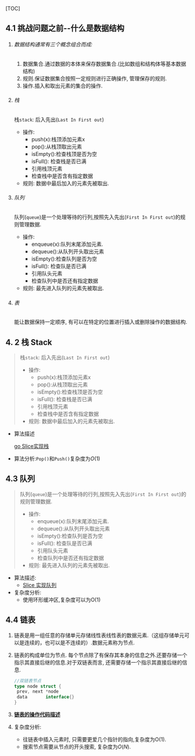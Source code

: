 [TOC]

## 4.1 挑战问题之前--什么是数据结构

1. ###### 数据结构通常有三个概念组合而成:

   1. 数据集合.通过数据的本体来保存数据集合.(比如数组和结构体等基本数据结构)
   2.  规则.保证数据集合按照一定规则进行正确操作, 管理保存的规则.
   3. 操作.插入和取出元素的集合的操作.

2. ###### 栈

   栈`stack`: 后入先出(`Last In First out`)

   * 操作:
     * push(x):栈顶添加元素x
     * pop():从栈顶取出元素
     * isEmpty():检查栈顶是否为空
     * isFull(): 检查栈是否已满
     * 引用栈顶元素
     * 检查栈中是否含有指定数据
   * 规则: 数据中最后加入的元素先被取出.

3. ###### 队列

   队列(`queue`)是一个处理等待的行列,按照先入先出(`First In First out`)的规则管理数据.

   * 操作:
     * enqueue(x):队列末尾添加元素.
     * dequeue():从队列开头取出元素
     * isEmpty():检查队列是否为空
     * isFull(): 检查队是否已满
     * 引用队头元素
     * 检查队列中是否还有指定数据
   * 规则: 最先进入队列的元素先被取出.

4. ###### 表

   能让数据保持一定顺序, 有可以在特定的位置进行插入或删除操作的数据结构.



##  4. 2 栈 Stack

> 栈`stack`: 后入先出(`Last In First out`)
>
> - 操作:
>   - push(x):栈顶添加元素x
>   - pop():从栈顶取出元素
>   - isEmpty():检查栈顶是否为空
>   - isFull(): 检查栈是否已满
>   - 引用栈顶元素
>   - 检查栈中是否含有指定数据
> - 规则: 数据中最后加入的元素先被取出.

* 算法描述

  [go Slice实现栈](/ch4数据结构/stack/stack.go)

* 算法分析:`Pop()`和`Push()`复杂度为$O(1)$



## 4.3 队列

> 队列(`queue`)是一个处理等待的行列,按照先入先出(`First In First out`)的规则管理数据.
>
> - 操作:
>   - enqueue(x):队列末尾添加元素.
>   - dequeue():从队列开头取出元素
>   - isEmpty():检查队列是否为空
>   - isFull(): 检查队是否已满
>   - 引用队头元素
>   - 检查队列中是否还有指定数据
> - 规则: 最先进入队列的元素先被取出.

* 算法描述:
  * [Slice 实现队列](ch4数据结构/queue/queue.go)
* 复杂度分析:
  * 使用环形缓冲区,复杂度可以为O(1)

## 4.4 链表

1. 链表是用一组任意的存储单元存储线性表线性表的数据元素.（这组存储单元可以是连续的，也可以是不连续的）.数据元素称为节点.

2. 链表的构成单位为节点. 每个节点除了有保存其本身的信息之外.还要存储一个指示其直接后继的信息.对于双链表而言, 还需要存储一个指示其直接后继的信息.

   ```go
   //双链表节点
   type node struct {
   	prev, next *node
   	data       interface{}
   }
   ```

3. **[链表的操作代码描述](ch4数据结构/list/doublyLinkedList.go)**

4. 复杂度分析:

   * 往链表中插入元素时, 只需要更爱几个指针的指向,复杂度为O(1)​.
   * 搜索节点需要从节点的开头搜索, 复杂度为$O(N)$.